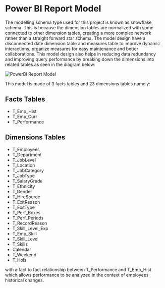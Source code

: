 # Power BI Report Model

The modelling schema type used for this project is known as snowflake schema. This is because the dimension tables are normalized with some connected to other dimension tables, creating a more complex network rather than a straight forward star schema. The model design have a disconnected date dimension table and measures table to improve dynamic interactions, organize measures for easy maintenance and better collaborations. This model design also helps in reducing data redundancy and improving query performance by breaking down the dimensions into related tables as seen in the diagram below:

![PowerBI Report Model](https://github.com/user-attachments/assets/91742b95-8d6e-4515-aa76-9c4dbefe0f30)

This model is made of 3 facts tables and 23 dimensions tables namely:

## Facts Tables
  - T_Emp_Hist
  - T_Emp_Curr
  - T_Performance

## Dimensions Tables
  - T_Employees
  - T_Department
  - T_JobLevel
  - T_Location
  - T_JobCategory
  - T_JobType
  - T_SalaryGrade
  - T_Ethnicity
  - T_Gender
  - T_HireSource
  - T_ExitReason
  - T_ExitType
  - T_Perf_Boxes
  - T_Perf_Periods
  - T_RecordReason
  - T_Skill_Level_Exp
  - T_Emp_Skill
  - T_Skill_Level
  - T_Skills
  - Calendar
  - T_Weekend
  - T_Hols
    
with a fact to fact relationship between T_Performance and T_Emp_Hist which allows performance to be analyzed in the context of employees historical changes.
